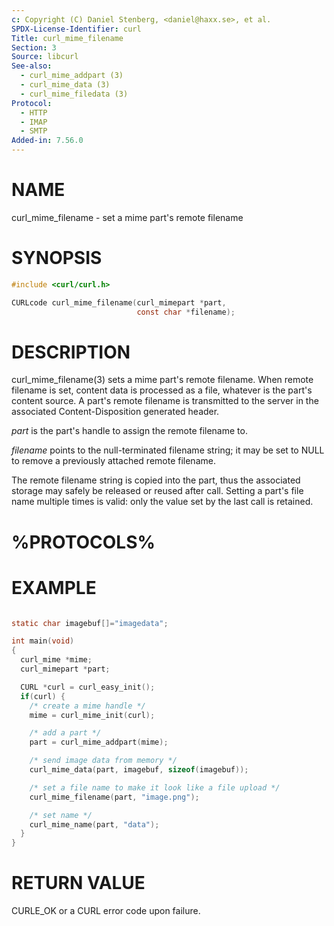```yaml
---
c: Copyright (C) Daniel Stenberg, <daniel@haxx.se>, et al.
SPDX-License-Identifier: curl
Title: curl_mime_filename
Section: 3
Source: libcurl
See-also:
  - curl_mime_addpart (3)
  - curl_mime_data (3)
  - curl_mime_filedata (3)
Protocol:
  - HTTP
  - IMAP
  - SMTP
Added-in: 7.56.0
---
```


# NAME

curl_mime_filename - set a mime part's remote filename

# SYNOPSIS

~~~c
#include <curl/curl.h>

CURLcode curl_mime_filename(curl_mimepart *part,
                            const char *filename);
~~~

# DESCRIPTION

curl_mime_filename(3) sets a mime part's remote filename. When remote
filename is set, content data is processed as a file, whatever is the part's
content source. A part's remote filename is transmitted to the server in the
associated Content-Disposition generated header.

*part* is the part's handle to assign the remote filename to.

*filename* points to the null-terminated filename string; it may be set
to NULL to remove a previously attached remote filename.

The remote filename string is copied into the part, thus the associated
storage may safely be released or reused after call. Setting a part's file
name multiple times is valid: only the value set by the last call is retained.

# %PROTOCOLS%

# EXAMPLE

~~~c

static char imagebuf[]="imagedata";

int main(void)
{
  curl_mime *mime;
  curl_mimepart *part;

  CURL *curl = curl_easy_init();
  if(curl) {
    /* create a mime handle */
    mime = curl_mime_init(curl);

    /* add a part */
    part = curl_mime_addpart(mime);

    /* send image data from memory */
    curl_mime_data(part, imagebuf, sizeof(imagebuf));

    /* set a file name to make it look like a file upload */
    curl_mime_filename(part, "image.png");

    /* set name */
    curl_mime_name(part, "data");
  }
}
~~~

# RETURN VALUE

CURLE_OK or a CURL error code upon failure.
